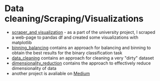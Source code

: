 # Data cleaning/Scraping/Visualizations
* [scraper_and visualization](scraper_and_vizualizations.ipynb) - as a part of the university project, I scraped a web-page to pandas df and created some visualizations with matplotlib
* [binning_balancing](02_homework_final_solved.ipynb) contains an approach for balancing and binning to obtain the best results for the binary classification task
* [data_cleaning](Simonova_DU1.ipynb) contains an approach for cleaning a very "dirty" dataset
* [dimensionality_reduction](Simonova_Ekaterina.ipynb) contains the approach to effectively reduce dimensionality of data
* another project is avaliable on [Medium](https://medium.com/analytics-vidhya/multiple-linear-regression-tutorial-with-resedential-building-dataset-53b7a0e530e1)
